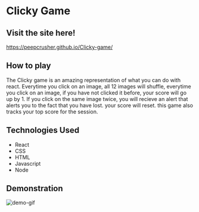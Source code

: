 # Clicky Game

## Visit the site here!

https://peepcrusher.github.io/Clicky-game/

## How to play

The Clicky game is an amazing representation of what you can do with react. Everytime you click on an image, all 12 images will shuffle, everytime you click on an image, if you have not clicked it before, your score will go up by 1. If you click on the same image twice, you will recieve an alert that alerts you to the fact that you have lost. your score will reset. this game also tracks your top score for the session.  

 


## Technologies Used

* React
* CSS
* HTML
* Javascript
* Node


## Demonstration

![demo-gif](./public/Clicky-game.gif)